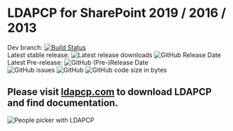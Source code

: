 # LDAPCP for SharePoint 2019 / 2016 / 2013

Dev branch: [![Build Status](https://dev.azure.com/YvanDev/LDAPCP/_apis/build/status/CI-Compile-Tag?branchName=dev)](https://dev.azure.com/YvanDev/LDAPCP/_build/latest?definitionId=2&branchName=dev)  
Latest stable release: ![Latest release downloads](https://img.shields.io/github/downloads/Yvand/LDAPCP/latest/total.svg) ![GitHub Release Date](https://img.shields.io/github/release-date/Yvand/LDAPCP.svg)  
Latest Pre-release: ![GitHub (Pre-)Release Date](https://img.shields.io/github/release-date-pre/Yvand/LDAPCP.svg)  
![GitHub issues](https://img.shields.io/github/issues/Yvand/LDAPCP.svg) ![GitHub](https://img.shields.io/github/license/Yvand/LDAPCP.svg)  ![GitHub code size in bytes](https://img.shields.io/github/languages/code-size/Yvand/LDAPCP.svg)

## Please visit [ldapcp.com](http://ldapcp.com) to download LDAPCP and find documentation.

![People picker with LDAPCP](https://cloud.githubusercontent.com/assets/8788631/25440961/3b8db40a-2aa1-11e7-9070-aee808950f38.PNG)
